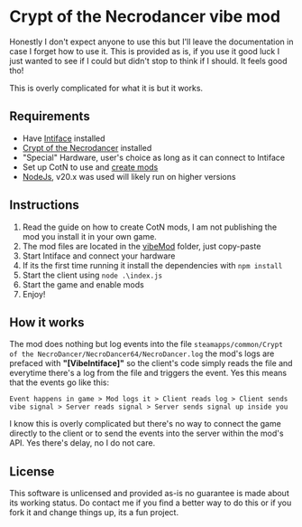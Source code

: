 # Crypt of the Necrodancer vibe mod

Honestly I don't expect anyone to use this but I'll leave the documentation in case I forget how to use it. This is provided as is, if you use it good luck I just wanted to see if I could but didn't stop to think if I should. It feels good tho!

This is overly complicated for what it is but it works.
## Requirements

- Have [Intiface](https://intiface.com/central/) installed
- [Crypt of the Necrodancer](https://store.steampowered.com/app/247080/Crypt_of_the_NecroDancer/) installed
- "Special" Hardware, user's choice as long as it can connect to Intiface
- Set up CotN to use and [create mods](https://mod.io/g/crypt/r/introduction-to-crypt-of-the-necrodancer-synchrony-modding)
- [NodeJs](https://nodejs.org/en), v20.x was used will likely run on higher versions

## Instructions

1. Read the guide on how to create CotN mods, I am not publishing the mod you install it in your own game.
2. The mod files are located in the [vibeMod](./vibeMod/) folder, just copy-paste
3. Start Intiface and connect your hardware
4. If its the first time running it install the dependencies with `npm install`
5. Start the client using `node .\index.js`
6. Start the game and enable mods
7. Enjoy!

## How it works

The mod does nothing but log events into the file `steamapps/common/Crypt of the NecroDancer/NecroDancer64/NecroDancer.log` the mod's logs are prefaced with **"[VibeIntiface]"** so the client's code simply reads the file and everytime there's a log from the file and triggers the event. Yes this means that the events go like this:

```Event happens in game > Mod logs it > Client reads log > Client sends vibe signal > Server reads signal > Server sends signal up inside you```

I know this is overly complicated but there's no way to connect the game directly to the client or to send the events into the server within the mod's API. Yes there's delay, no I do not care.

## License

This software is unlicensed and provided as-is no guarantee is made about its working status. Do contact me if you find a better way to do this or if you fork it and change things up, its a fun project.